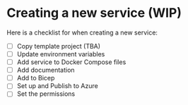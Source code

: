 # Creating a new service (WIP)

Here is a checklist for when creating a new service:
- [ ] Copy template project (TBA)
- [ ] Update environment variables
- [ ] Add service to Docker Compose files
- [ ] Add documentation
- [ ] Add to Bicep
- [ ] Set up and Publish to Azure
- [ ] Set the permissions